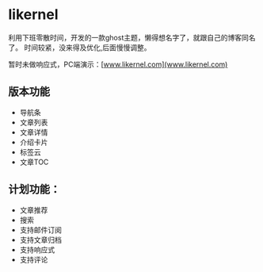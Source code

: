 # likernel
利用下班零散时间，开发的一款ghost主题，懒得想名字了，就跟自己的博客同名了。
时间较紧，没来得及优化,后面慢慢调整。

暂时未做响应式，PC端演示：[www.likernel.com](www.likernel.com)

## 版本功能
- 导航条
- 文章列表
- 文章详情
- 介绍卡片
- 标签云
- 文章TOC

## 计划功能：
- 文章推荐
- 搜索
- 支持邮件订阅
- 支持文章归档
- 支持响应式
- 支持评论